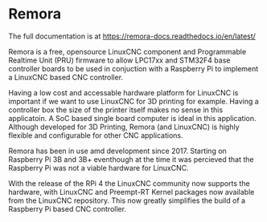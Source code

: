 # Remora

The full documentation is at <https://remora-docs.readthedocs.io/en/latest/>

Remora is a free, opensource LinuxCNC component and Programmable Realtime Unit (PRU) firmware to allow LPC17xx and STM32F4 base controller boards to be used in conjuction with a Raspberry Pi to implement a LinuxCNC based CNC controller.

Having a low cost and accessable hardware platform for LinuxCNC is important if we want to use LinuxCNC for 3D printing for example. Having a controller box the size of the printer itself makes no sense in this applicatoin. A SoC based single board computer is ideal in this application. Although developed for 3D Printing, Remora (and LinuxCNC) is highly flexible and configurable for other CNC applications.

Remora has been in use amd development since 2017. Starting on Raspberry Pi 3B and 3B+ eventhough at the time it was percieved that the Raspberry Pi was not a viable hardware for LinuxCNC.

With the release of the RPi 4 the LinuxCNC community now supports the hardware, with LinuxCNC and Preempt-RT Kernel packages now available from the LinuxCNC repository. This now greatly simplifies the build of a Raspberry Pi based CNC controller.
